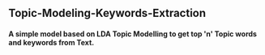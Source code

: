 ## Topic-Modeling-Keywords-Extraction
#### A simple model based on LDA Topic Modelling to get top 'n' Topic words and keywords from Text.
